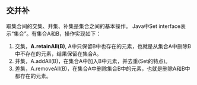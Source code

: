 ## 交并补
取集合间的交集、并集、补集是集合之间的基本操作。
Java中Set interface表示“集合”。有集合A和B，操作实现如下：
1. 交集，**A.retainAll(B)**, A中只保留B中也存在的元素，也就是从集合A中删除B中不存在的元素，结果保留在集合A。
2. 并集，A.addAll(B)，在集合A中加入B中元素，并去重(Set的特点)。
3. 差集，A.removeAll(B)，在集合A中删除集合B中的元素，也就是删除A和B中都存在的元素。